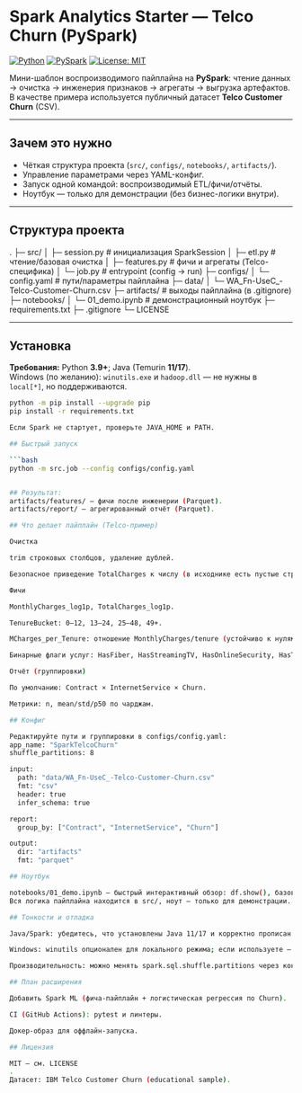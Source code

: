 # Spark Analytics Starter — Telco Churn (PySpark)

[![Python](https://img.shields.io/badge/python-3.9%2B-blue.svg)](https://www.python.org/)
[![PySpark](https://img.shields.io/badge/pyspark-3.5.x-orange.svg)](https://spark.apache.org/)
[![License: MIT](https://img.shields.io/badge/License-MIT-green.svg)](LICENSE)

Мини-шаблон воспроизводимого пайплайна на **PySpark**: чтение данных → очистка → инженерия признаков → агрегаты → выгрузка артефактов.  
В качестве примера используется публичный датасет **Telco Customer Churn** (CSV).

---

## Зачем это нужно
- Чёткая структура проекта (`src/`, `configs/`, `notebooks/`, `artifacts/`).
- Управление параметрами через YAML-конфиг.
- Запуск одной командой: воспроизводимый ETL/фичи/отчёты.
- Ноутбук — только для демонстрации (без бизнес-логики внутри).

---

## Структура проекта
.
├─ src/
│ ├─ session.py # инициализация SparkSession
│ ├─ etl.py # чтение/базовая очистка
│ ├─ features.py # фичи и агрегаты (Telco-специфика)
│ └─ job.py # entrypoint (config -> run)
├─ configs/
│ └─ config.yaml # пути/параметры пайплайна
├─ data/
│ └─ WA_Fn-UseC_-Telco-Customer-Churn.csv
├─ artifacts/ # выходы пайплайна (в .gitignore)
├─ notebooks/
│ └─ 01_demo.ipynb # демонстрационный ноутбук
├─ requirements.txt
├─ .gitignore
└─ LICENSE

---

## Установка

**Требования:** Python **3.9+**; Java (Temurin **11/17**).  
Windows (по желанию): `winutils.exe` и `hadoop.dll` — не нужны в `local[*]`, но поддерживаются.

```bash
python -m pip install --upgrade pip
pip install -r requirements.txt

Если Spark не стартует, проверьте JAVA_HOME и PATH.

## Быстрый запуск

```bash
python -m src.job --config configs/config.yaml


## Результат:
artifacts/features/ — фичи после инженерии (Parquet).
artifacts/report/ — агрегированный отчёт (Parquet).

## Что делает пайплайн (Telco-пример)

Очистка

trim строковых столбцов, удаление дублей.

Безопасное приведение TotalCharges к числу (в исходнике есть пустые строки).

Фичи

MonthlyCharges_log1p, TotalCharges_log1p.

TenureBucket: 0–12, 13–24, 25–48, 49+.

MCharges_per_Tenure: отношение MonthlyCharges/tenure (устойчиво к нулям).

Бинарные флаги услуг: HasFiber, HasStreamingTV, HasOnlineSecurity, HasTechSupport и др.

Отчёт (группировки)

По умолчанию: Contract × InternetService × Churn.

Метрики: n, mean/std/p50 по чарджам.

## Конфиг

Редактируйте пути и группировки в configs/config.yaml:
app_name: "SparkTelcoChurn"
shuffle_partitions: 8

input:
  path: "data/WA_Fn-UseC_-Telco-Customer-Churn.csv"
  fmt: "csv"
  header: true
  infer_schema: true

report:
  group_by: ["Contract", "InternetService", "Churn"]

output:
  dir: "artifacts"
  fmt: "parquet"

## Ноутбук

notebooks/01_demo.ipynb — быстрый интерактивный обзор: df.show(), базовые проверки и (при желании) пара графиков.
Вся логика пайплайна находится в src/, ноут — только для демонстрации.

## Тонкости и отладка

Java/Spark: убедитесь, что установлены Java 11/17 и корректно прописан JAVA_HOME.

Windows: winutils опционален для локального режима; если используете — положите в D:\hadoop\bin и добавьте в PATH.

Производительность: можно менять spark.sql.shuffle.partitions через конфиг.

## План расширения

Добавить Spark ML (фича-пайплайн + логистическая регрессия по Churn).

CI (GitHub Actions): pytest и линтеры.

Докер-образ для оффлайн-запуска.

## Лицензия

MIT — см. LICENSE
.
Датасет: IBM Telco Customer Churn (educational sample).